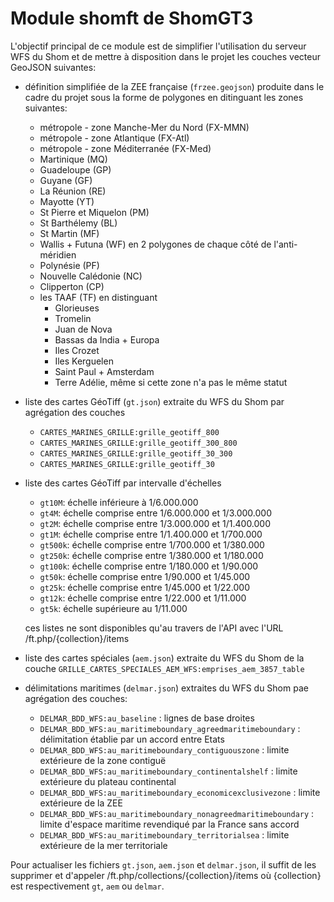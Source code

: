 # Module shomft de ShomGT3
L'objectif principal de ce module est de simplifier l'utilisation du serveur WFS du Shom
et de mettre à disposition dans le projet les couches vecteur GeoJSON suivantes:

- définition simplifiée de la ZEE française (`frzee.geojson`) produite dans le cadre du projet
  sous la forme de polygones en ditinguant les zones suivantes:
  - métropole - zone Manche-Mer du Nord (FX-MMN)
  - métropole - zone Atlantique (FX-Atl)
  - métropole - zone Méditerranée (FX-Med)
  - Martinique (MQ)
  - Guadeloupe (GP)
  - Guyane (GF)
  - La Réunion (RE)
  - Mayotte (YT)
  - St Pierre et Miquelon (PM)
  - St Barthélemy (BL)
  - St Martin (MF)
  - Wallis + Futuna (WF) en 2 polygones de chaque côté de l'anti-méridien
  - Polynésie (PF)
  - Nouvelle Calédonie (NC)
  - Clipperton (CP)
  - les TAAF (TF) en distinguant
    - Glorieuses
    - Tromelin
    - Juan de Nova
    - Bassas da India + Europa
    - Iles Crozet
    - Iles Kerguelen
    - Saint Paul + Amsterdam
    - Terre Adélie, même si cette zone n'a pas le même statut
  
- liste des cartes GéoTiff (`gt.json`) extraite du WFS du Shom par agrégation des couches
  - `CARTES_MARINES_GRILLE:grille_geotiff_800`
  - `CARTES_MARINES_GRILLE:grille_geotiff_300_800`
  - `CARTES_MARINES_GRILLE:grille_geotiff_30_300`
  - `CARTES_MARINES_GRILLE:grille_geotiff_30`

- liste des cartes GéoTiff par intervalle d'échelles
  - `gt10M`: échelle inférieure à 1/6.000.000
  - `gt4M`:  échelle comprise entre 1/6.000.000 et 1/3.000.000
  - `gt2M`:  échelle comprise entre 1/3.000.000 et 1/1.400.000
  - `gt1M`:  échelle comprise entre 1/1.400.000 et 1/700.000
  - `gt500k`: échelle comprise entre 1/700.000 et 1/380.000
  - `gt250k`: échelle comprise entre 1/380.000 et 1/180.000
  - `gt100k`: échelle comprise entre 1/180.000 et 1/90.000
  - `gt50k`: échelle comprise entre 1/90.000 et 1/45.000
  - `gt25k`: échelle comprise entre 1/45.000 et 1/22.000
  - `gt12k`: échelle comprise entre 1/22.000 et 1/11.000
  - `gt5k`: échelle supérieure au 1/11.000

  ces listes ne sont disponibles qu'au travers de l'API avec l'URL /ft.php/{collection}/items

- liste des cartes spéciales (`aem.json`) extraite du WFS du Shom
  de la couche `GRILLE_CARTES_SPECIALES_AEM_WFS:emprises_aem_3857_table`

- délimitations maritimes (`delmar.json`) extraites du WFS du Shom pae agrégation des couches:
  - `DELMAR_BDD_WFS:au_baseline` : lignes de base droites
  - `DELMAR_BDD_WFS:au_maritimeboundary_agreedmaritimeboundary` : délimitation établie par un accord entre Etats
  - `DELMAR_BDD_WFS:au_maritimeboundary_contiguouszone` : limite extérieure de la zone contiguë
  - `DELMAR_BDD_WFS:au_maritimeboundary_continentalshelf` : limite extérieure du plateau continental
  - `DELMAR_BDD_WFS:au_maritimeboundary_economicexclusivezone` : limite extérieure de la ZEE
  - `DELMAR_BDD_WFS:au_maritimeboundary_nonagreedmaritimeboundary` : limite d'espace maritime revendiqué par la France sans accord
  - `DELMAR_BDD_WFS:au_maritimeboundary_territorialsea` : limite extérieure de la mer territoriale

Pour actualiser les fichiers `gt.json`, `aem.json` et `delmar.json`, il suffit de les supprimer
et d'appeler /ft.php/collections/{collection}/items où {collection} est respectivement `gt`, `aem` ou `delmar`.
